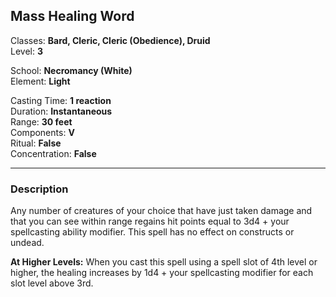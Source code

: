 ## Mass Healing Word

Classes: **Bard, Cleric, Cleric (Obedience), Druid**  
Level: **3**  

School: **Necromancy (White)**  
Element: **Light**  

Casting Time: **1 reaction**  
Duration: **Instantaneous**  
Range: **30 feet**  
Components: **V**  
Ritual: **False**  
Concentration: **False**  

------

### Description

Any number of creatures of your choice that have just taken damage and that you can see within range regains hit points equal to 3d4 + your spellcasting ability modifier. This spell has no effect on constructs or undead.

**At Higher Levels:** When you cast this spell using a spell slot of 4th level or higher, the healing increases by 1d4 + your spellcasting modifier for each slot level above 3rd.

